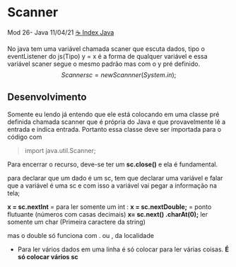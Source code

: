 # Scanner
Mod 26- Java 11/04/21
[☕ Index Java](../☕%20Index%20Java.md)

No java tem uma variável chamada scaner que  escuta dados, tipo o eventListener do js(Tipo) y = x   é a forma de qualquer variável e essa variável scaner segue o mesmo padrão mas com o y pré definido. 
$$Scanner sc = new Scannner(System.in);$$

## Desenvolvimento


Somente eu lendo já entendo que ele está colocando em uma classe pré definida chamada scanner que é própria do Java e que provavelmente lê a entrada e indica  entrada. Portanto essa classe deve ser importada para o código com 

> import java.util.Scanner;

Para encerrar o recurso, deve-se ter um **sc.close()** e ela é fundamental. 

para declarar que um dado é um sc, tem que declarar uma variável e falar que a variável é uma sc e com isso a variável vai pegar a informação na tela;

**x = sc.nextInt** = para ler somente um int :
**x = sc.nextDouble;** = ponto flutuante (números com casas decimais)
**x= sc.next() .charAt(0);** ler somente um char (Primeira caractere da string)

mas o double só funciona com . ou , da localidade

* Para ler vários dados em uma linha é só colocar  para ler várias coisas. **É só colocar vários sc**
